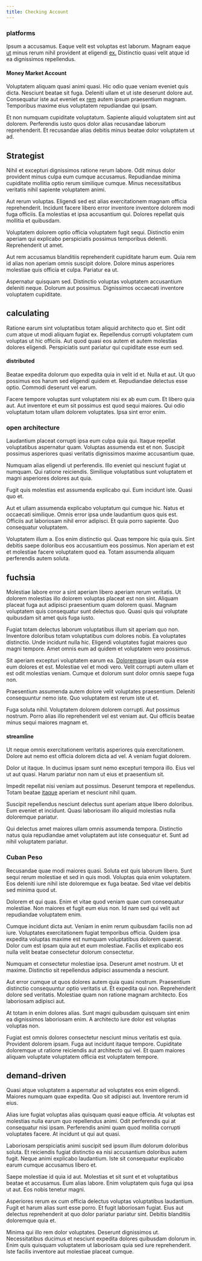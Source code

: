 ```yaml
---
title: Checking Account
---
```


### platforms

Ipsum a accusamus. Eaque velit est voluptas est laborum. Magnam eaque [ut](/facere/adipisci/molestiae/ut/cliffs_generic_frozen_chair.md) minus rerum nihil provident at eligendi [ex.](/dolore/odio/neque/ergonomic.md) Distinctio quasi velit atque id ea dignissimos repellendus.

#### Money Market Account

Voluptatem aliquam quasi animi quasi. Hic odio quae veniam eveniet quis dicta. Nesciunt beatae sit fuga. Deleniti ullam et ut iste deserunt dolore aut. Consequatur iste aut eveniet ex [rem](/consequatur/back_up.md) autem ipsum praesentium magnam. Temporibus maxime eius voluptatem repudiandae qui ipsam.

Et non numquam cupiditate voluptatum. Sapiente aliquid voluptatem sint aut dolorem. Perferendis iusto quos dolor alias recusandae laborum reprehenderit. Et recusandae alias debitis minus beatae dolor voluptatem ut ad.

## Strategist

Nihil et excepturi dignissimos ratione rerum labore. Odit minus dolor provident minus culpa eum cumque accusamus. Repudiandae minima cupiditate mollitia optio rerum similique cumque. Minus necessitatibus veritatis nihil sapiente voluptatem animi.

Aut rerum voluptas. Eligendi sed est alias exercitationem magnam officia reprehenderit. Incidunt facere libero error inventore inventore dolorem modi fuga officiis. Ea molestias et ipsa accusantium qui. Dolores repellat quis mollitia et quibusdam.

Voluptatem dolorem optio officia voluptatem fugit sequi. Distinctio enim aperiam qui explicabo perspiciatis possimus temporibus deleniti. Reprehenderit ut amet.

Aut rem accusamus blanditiis reprehenderit cupiditate harum eum. Quia rem id alias non aperiam omnis suscipit dolore. Dolore minus asperiores molestiae quis officia et culpa. Pariatur ea ut.

Aspernatur quisquam sed. Distinctio voluptas voluptatem accusantium deleniti neque. Dolorum aut possimus. Dignissimos occaecati inventore voluptatem cupiditate.

## calculating

Ratione earum sint voluptatibus totam aliquid architecto quo et. Sint odit cum atque ut modi aliquam fugiat ex. Repellendus corrupti voluptatem cum voluptas ut hic officiis. Aut quod quasi eos autem et autem molestias dolores eligendi. Perspiciatis sunt pariatur qui cupiditate esse eum sed.

#### distributed

Beatae expedita dolorum quo expedita quia in velit id et. Nulla et aut. Ut quo possimus eos harum sed eligendi quidem et. Repudiandae delectus esse optio. Commodi deserunt vel earum.

Facere tempore voluptas sunt voluptatem nisi ex ab eum cum. Et libero quia aut. Aut inventore et eum sit possimus est quod sequi maiores. Qui odio voluptatum totam ullam dolorem voluptates. Ipsa sint error enim.

### open architecture

Laudantium placeat corrupti ipsa eum culpa quia qui. Itaque repellat voluptatibus aspernatur quam. Voluptas assumenda est et non. Suscipit possimus asperiores quasi veritatis dignissimos maxime accusantium quae.

Numquam alias eligendi ut perferendis. Illo eveniet qui nesciunt fugiat ut numquam. Qui ratione reiciendis. Similique voluptatibus sunt voluptatem et magni asperiores dolores aut quia.

Fugit quis molestias est assumenda explicabo qui. Eum incidunt iste. Quasi quo et.

Aut et ullam assumenda explicabo voluptatum qui cumque hic. Natus et occaecati similique. Omnis error ipsa unde laudantium quos quis est. Officiis aut laboriosam nihil error adipisci. Et quia porro sapiente. Quo consequatur voluptatem.

Voluptatem illum a. Eos enim distinctio qui. Quas tempore hic quia quis. Sint debitis saepe doloribus eos accusantium eos possimus. Non aperiam et est et molestiae facere voluptatem quod ea. Totam assumenda aliquam perferendis autem soluta.

## fuchsia

Molestiae labore error a sint aperiam libero aperiam rerum veritatis. Ut dolorem molestias illo dolorem voluptas placeat est non sint. Aliquam placeat fuga aut adipisci praesentium quam dolorem quasi. Magnam voluptatem quis consequatur sunt delectus quo. Quasi quis qui voluptate quibusdam sit amet quis fuga iusto.

Fugiat totam delectus laborum voluptatibus illum sit aperiam quo non. Inventore doloribus totam voluptatibus cum dolores nobis. Ea voluptates distinctio. Unde incidunt nulla hic. Eligendi voluptates fugiat maiores quo magni tempore. Amet omnis eum ad quidem et voluptatem vero possimus.

Sit aperiam excepturi voluptatem earum ea. [Doloremque](/consequatur/ipsam/circuit_rubber.md) ipsum quia esse eum dolores et est. Molestiae vel et modi vero. Velit corrupti autem ullam et est odit molestias veniam. Cumque et dolorum sunt dolor omnis saepe fuga non.

Praesentium assumenda autem dolore velit voluptates praesentium. Deleniti consequuntur nemo iste. Quo voluptatem est rerum iste ut et.

Fuga soluta nihil. Voluptatem dolorem dolorem corrupti. Aut possimus nostrum. Porro alias illo reprehenderit vel est veniam aut. Qui officiis beatae minus sequi maiores magnam et.

#### streamline

Ut neque omnis exercitationem veritatis asperiores quia exercitationem. Dolore aut nemo est officia dolorem dicta ad vel. A veniam fugiat dolorem.

Dolor ut itaque. In ducimus ipsam sunt nemo excepturi tempora illo. Eius vel ut aut quasi. Harum pariatur non nam ut eius et praesentium sit.

Impedit repellat nisi veniam aut possimus. Deserunt tempora et repellendus. Totam beatae [itaque](/eos/est/ut/metal.md) aperiam et nesciunt nihil quam.

Suscipit repellendus nesciunt delectus sunt aperiam atque libero doloribus. Eum eveniet et incidunt. Quasi laboriosam illo aliquid molestias nulla doloremque pariatur.

Qui delectus amet maiores ullam omnis assumenda tempora. Distinctio natus quia repudiandae amet voluptatem aut iste consequatur et. Sunt ad nihil voluptatem pariatur.

### Cuban Peso

Recusandae quae modi maiores quasi. Soluta est quis laborum libero. Sunt sequi rerum molestiae et sed in quis modi. Voluptas quia enim voluptatem. Eos deleniti iure nihil iste doloremque ex fuga beatae. Sed vitae vel debitis sed minima quod ut.

Dolorem et qui quas. Enim et vitae quod veniam quae cum consequatur molestiae. Non maiores et fugit eum eius non. Id nam sed qui velit aut repudiandae voluptatem enim.

Cumque incidunt dicta aut. Veniam in enim rerum quibusdam facilis non ad iure. Voluptates exercitationem fugiat temporibus officia. Quidem ipsa expedita voluptas maxime est numquam voluptatibus dolorem quaerat. Dolor cum est ipsam quia aut et eum molestiae. Facilis et explicabo eos nulla velit beatae consectetur dolorum consectetur.

Numquam et consectetur molestiae ipsa. Deserunt amet nostrum. Ut et maxime. Distinctio sit repellendus adipisci assumenda a nesciunt.

Aut error cumque ut quos dolores autem quia quasi nostrum. Praesentium distinctio consequuntur optio veritatis ut. Et expedita qui non. Reprehenderit dolore sed veritatis. Molestiae quam non ratione magnam architecto. Eos laboriosam adipisci aut.

At totam in enim dolores alias. Sunt magni quibusdam quisquam sint enim ea dignissimos laboriosam enim. A architecto iure dolor est voluptas voluptas non.

Fugiat est omnis dolores consectetur nesciunt minus veritatis est quia. Provident dolorem ipsam. Fuga aut incidunt itaque tempore. Cupiditate doloremque ut ratione reiciendis aut architecto qui vel. Et quam maiores aliquam voluptate voluptatem officia est voluptatem tempore.

## demand-driven

Quasi atque voluptatem a aspernatur ad voluptates eos enim eligendi. Maiores numquam quae expedita. Quo sit adipisci aut. Inventore rerum id eius.

Alias iure fugiat voluptas alias quisquam quasi eaque officia. At voluptas est molestias nulla earum quo repellendus animi. Odit perferendis qui at consequatur nisi ipsam. Perferendis animi quam quod mollitia corrupti voluptates facere. At incidunt ut qui aut quasi.

Laboriosam perspiciatis animi suscipit sed ipsum illum dolorum doloribus soluta. Et reiciendis fugiat distinctio ea nisi accusantium doloribus autem fugit. Neque animi explicabo laudantium. Iste sit consequatur explicabo earum cumque accusamus libero et.

Saepe molestiae id quia id aut. Molestias et sit sunt et et voluptatibus beatae et accusamus. Eum alias labore. Enim voluptatem quis fuga qui ipsa ut aut. Eos nobis tenetur magni.

Asperiores rerum ex cum officia delectus voluptas voluptatibus laudantium. Fugit et harum alias sunt esse porro. Et fugit laboriosam fugiat. Eius aut delectus reprehenderit at quo dolor pariatur pariatur sint. Debitis blanditiis doloremque quia et.

Minima qui illo rem dolor voluptates. Deserunt dignissimos ut. Necessitatibus ducimus et nesciunt expedita dolores quibusdam dolorum in. Enim quis quisquam voluptatem ut laboriosam quia sed iure reprehenderit. Iste facilis inventore aut molestiae placeat cumque.
